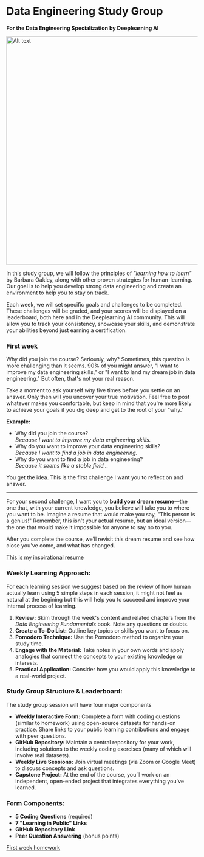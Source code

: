 # Data Engineering Study Group  
**For the Data Engineering Specialization by Deeplearning AI**

<img src="https://github.com/user-attachments/assets/0eef875c-5bd8-4cb8-a25a-c2e93f3c195a" alt="Alt text" style="width:800px;height:600px;">


In this study group, we will follow the principles of *"learning how to learn"* by Barbara Oakley, along with other proven strategies for human-learning. Our goal is to help you develop strong data engineering and create an environment to help you to stay on track.

Each week, we will set specific goals and challenges to be completed. These challenges will be graded, and your scores will be displayed on a leaderboard, both here and in the Deeplearning AI community. This will allow you to track your consistency, showcase your skills, and demonstrate your abilities beyond just earning a certification.

### First week

Why did you join the course? Seriously, why? Sometimes, this question is more challenging than it seems. 90% of you might answer, "I want to improve my data engineering skills," or "I want to land my dream job in data engineering." But often, that's not your real reason.

Take a moment to ask yourself *why* five times before you settle on an answer. Only then will you uncover your true motivation. Feel free to post whatever makes you comfortable, but keep in mind that you're more likely to achieve your goals if you dig deep and get to the root of your "why."

**Example:**
- Why did you join the course?  
  *Because I want to improve my data engineering skills.*
- Why do you want to improve your data engineering skills?  
  *Because I want to find a job in data engineering.*
- Why do you want to find a job in data engineering?  
  *Because it seems like a stable field...*

You get the idea. This is the first challenge I want you to reflect on and answer.

---

For your second challenge, I want you to **build your dream resume**—the one that, with your current knowledge, you believe will take you to where you want to be. Imagine a resume that would make you say, "This person is a genius!" Remember, this isn't your actual resume, but an ideal version—the one that would make it impossible for anyone to say no to you.

After you complete the course, we’ll revisit this dream resume and see how close you've come, and what has changed.

[This is my inspirational resume](https://docs.google.com/document/d/1XYbNwrMBB5xfgXc1Ktfs1RORqEyqyHcA/edit)

### Weekly Learning Approach:

For each learning session we suggest based on the review of how human actually learn using 5 simple steps in each session, it might not feel as natural at the begining but this will help you to succeed and improve your internal process of learning.

1. **Review:** Skim through the week's content and related chapters from the *Data Engineering Fundamentals* book. Note any questions or doubts.
2. **Create a To-Do List:** Outline key topics or skills you want to focus on.
3. **Pomodoro Technique:** Use the Pomodoro method to organize your study time.
4. **Engage with the Material:** Take notes in your own words and apply analogies that connect the concepts to your existing knowledge or interests.
5. **Practical Application:** Consider how you would apply this knowledge to a real-world project.

### Study Group Structure & Leaderboard:

The study group session will have four major components

- **Weekly Interactive Form:** Complete a form with coding questions (similar to homework) using open-source datasets for hands-on practice. Share links to your public learning contributions and engage with peer questions.
- **GitHub Repository:** Maintain a central repository for your work, including solutions to the weekly coding exercises (many of which will involve real datasets).
- **Weekly Live Sessions:** Join virtual meetings (via Zoom or Google Meet) to discuss concepts and ask questions.
- **Capstone Project:** At the end of the course, you’ll work on an independent, open-ended project that integrates everything you've learned.

### Form Components:

- **5 Coding Questions** (required)
- **7 "Learning in Public" Links**
- **GitHub Repository Link**
- **Peer Question Answering** (bonus points)

[First week homework](https://forms.gle/5TDhAScWKQM63rGF9)

